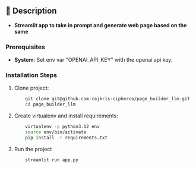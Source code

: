 <!-- Features -->
## 🌟 Description
- **Streamlit app to take in prompt and generate web page based on the same**

### Prerequisites
- **System**: Set env var "OPENAI_API_KEY" with the openai api key.

### Installation Steps
1. Clone project:
    ```sh
        git clone git@github.com:rajkris-cipherco/page_builder_llm.git
        cd page_builder_llm
    ```
2. Create virtualenv and install requirements:
    ```sh
        virtualenv -p python3.12 env
        source env/bin/activate
        pip install -r requirements.txt
    ```
3. Run the project
    ```sh
        streamlit run app.py
    ```